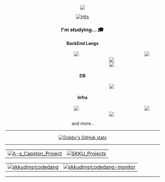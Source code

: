 
<p align='center'>
    <img src="https://capsule-render.vercel.app/api?type=waving&color=auto&height=300&section=header&text=capsule%20render&fontSize=90&animation=fadeIn&fontAlignY=38&desc=Decorate%20GitHub%20Profile%20or%20any%20Repo%20like%20me!&descAlignY=51&descAlign=62"/>
</p>
 
<div align="center">
 
 [![Hits](https://hits.seeyoufarm.com/api/count/incr/badge.svg?url=https%3A%2F%2Fgithub.com%2Fdobby-kim&count_bg=%238100B6&title_bg=%23828282&icon=&icon_color=%23FFFFFF&title=hits&edge_flat=false)](https://hits.seeyoufarm.com)
  
  ### I'm studying... 🎓
  
  #### BackEnd Langs
  
  <img src="https://img.shields.io/badge/JAVA-800000?style=flat-square&logo=JAVA&logoColor=white" style="height : auto; margin-left : 200px; margin-right : 10px;"/>
  <img src="https://img.shields.io/badge/SPRING-FFA07A?style=flat-square&logo=SPRING&logoColor=white" style="height : auto; margin-left : 200px; margin-right : 10px;"/>
  <img src="https://img.shields.io/badge/JAVASCRIPT-CAC532?style=flat-square&logo=JAVASCRIPT&logoColor=white" style="height : auto; margin-left : 200px; margin-right : 10px;"/>
  <br>
  <img src="https://img.shields.io/badge/PYTHON-98FB98?style=flat-square&logo=PYTHON&logoColor=white" style="height : auto; margin-left : 200px; margin-right : 10px;"/>
  <br>
  
  #### DB
 
  <img src="https://img.shields.io/badge/MYSQL-66CDAA?style=flat-square&logo=MYSQL&logoColor=white" style="height : auto; margin-left : 200px; margin-right : 10px;"/>
  <br>
 
  #### Infra
  
  <img src="https://img.shields.io/badge/AWS-E34F26?style=flat-square&logo=Amazon AWS&logoColor=white" style="height : auto; margin-left : 200px; margin-right : 10px;"/>
  <img src="https://img.shields.io/badge/DOCKER-9370DB?style=flat-square&logo=DOCKER&logoColor=white" style="height : auto; margin-left : 200px; margin-right : 10px;"/>
  <img src="https://img.shields.io/badge/GITHUB-66CDAA?style=flat-square&logo=GITHUB&logoColor=white" style="height : auto; margin-left : 200px; margin-right : 10px;"/>
  
  
  and more..
  
  ---
  
  [![Dobby's GitHub stats](https://github-readme-stats.vercel.app/api?username=dobby-kim&theme=ambient_gradient&show_icon=true&hide=stars,issues)](https://github.com/dobby-kim)
  
  ---
  
  | | |
  | :--: | :--: |
  | [![A-s_Capston_Project][A-s_Capston_Project]](https://github.com/dobby-kim/A-s_Capston_Project) | [![SKKU_Projects][SKKU_Projects]](https://github.com/dobby-kim/SKKU_Projects) |
  
  | | |
  | :--: | :--: |
  | [![skkuding/codedang][skkuding/codedang]](https://github.com/skkuding/codedang) | [![skkuding/codedang-monitor][skkuding/codedang-monitor]](https://github.com/skkuding/codedang-monitor) |
  
  
  [A-s_Capston_Project]: https://github-readme-stats.vercel.app/api/pin/?username=dobby-kim&repo=A-s_Capston_Project&theme=ambient_gradient
  [SKKU_Projects]: https://github-readme-stats.vercel.app/api/pin/?username=dobby-kim&repo=SKKU_Projects&theme=ambient_gradient
  [skkuding/codedang]: https://github-readme-stats.vercel.app/api/pin/?username=skkuding&repo=codedang&theme=ambient_gradient
  [skkuding/codedang-monitor]: https://github-readme-stats.vercel.app/api/pin/?username=skkuding&repo=codedang-monitor&theme=ambient_gradient
  ---
  

</div>
